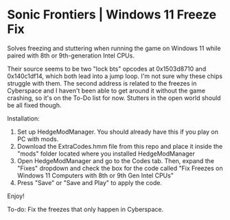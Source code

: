 # Sonic Frontiers | Windows 11 Freeze Fix
Solves freezing and stuttering when running the game on Windows 11 while paired with 8th or 9th-generation Intel CPUs.

Their source seems to be two "lock bts" opcodes at 0x1503d8710 and 0x140c1df14, which both lead into a jump loop. I'm not sure why these chips struggle with them. The second address is related to the freezes in Cyberspace and I haven't been able to get around it without the game crashing, so it's on the To-Do list for now. Stutters in the open world should be all fixed though.

Installation:

1. Set up HedgeModManager. You should already have this if you play on PC with mods.
2. Download the ExtraCodes.hmm file from this repo and place it inside the  "mods" folder located where you installed HedgeModManager
3. Open HedgeModManager and go to the Codes tab. Then, expand the "Fixes" dropdown and check the box for the code called "Fix Freezes on Windows 11 Computers with 8th or 9th Gen Intel CPUs"
4. Press "Save" or "Save and Play" to apply the code.

Enjoy!

To-do:
Fix the freezes that only happen in Cyberspace.
